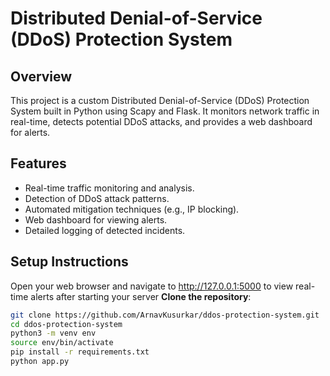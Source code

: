 # Distributed Denial-of-Service (DDoS) Protection System

## Overview
This project is a custom Distributed Denial-of-Service (DDoS) Protection System built in Python using Scapy and Flask. It monitors network traffic in real-time, detects potential DDoS attacks, and provides a web dashboard for alerts.

## Features
- Real-time traffic monitoring and analysis.
- Detection of DDoS attack patterns.
- Automated mitigation techniques (e.g., IP blocking).
- Web dashboard for viewing alerts.
- Detailed logging of detected incidents.

## Setup Instructions
Open your web browser and navigate to http://127.0.0.1:5000 to view real-time alerts after starting your server
**Clone the repository**:
   ```bash
   git clone https://github.com/ArnavKusurkar/ddos-protection-system.git
   cd ddos-protection-system
   python3 -m venv env
   source env/bin/activate
   pip install -r requirements.txt
   python app.py


